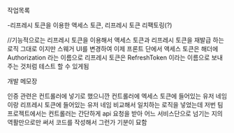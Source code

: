 
작업목록

-리프레시 토큰을 이용한 액세스 토큰, 리프레시 토큰 리팩토링(?)

//기능적으로는 리프레시 토큰을 이용해서 액세스 토큰과 리프레시 토큰을 재발급 하는 로직 그대로
이지만 스웨거 UI를 변경하여 이제 프론트 단에서 액세스 토큰은 해더에 Authorization 라는 이름으로
리프레시 토큰은 RefreshToken 이라는 이름으로 보내주는 것처럼 테스트 할 수 있게됨


개발 메모장

인증 관련은 컨트롤러에 넣기로 했으니깐 컨트롤러에 엑세스 토큰에 들어있는 유저 네임이랑 
리프레시 토큰에 들어있는 유저 네임 비교해서 일치하는 로직을 넣었는데
저번 팀 프로젝트에서는 컨트롤러는 간단하게 api 요청을 받아 어느 서비스단으로 넘기는 지의 역활만으로만 써서
코드를 작성해서 그런가 기분이 묘함